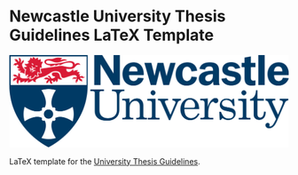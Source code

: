 # Newcastle University Thesis Guidelines LaTeX Template

![Newcastle University Logo](Newcastle_University_logo.png)

LaTeX template for the [University Thesis Guidelines](https://www.ncl.ac.uk/students/progress/assets/documents/GuidelinesfortheSubmissionandFormatofThesis-January2018.pdf).
